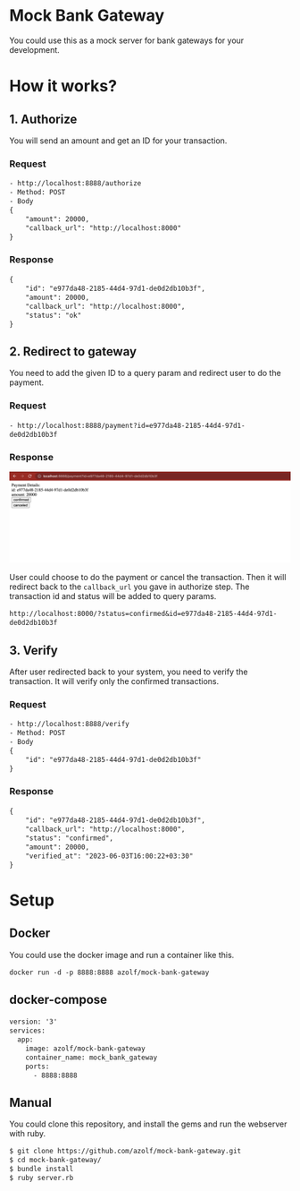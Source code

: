 # Mock Bank Gateway

You could use this as a mock server for bank gateways for your development.

# How it works?

## 1. Authorize

You will send an amount and get an ID for your transaction.

### Request
```
- http://localhost:8888/authorize
- Method: POST
- Body
{
    "amount": 20000,
    "callback_url": "http://localhost:8000"
}
```

### Response
```
{
    "id": "e977da48-2185-44d4-97d1-de0d2db10b3f",
    "amount": 20000,
    "callback_url": "http://localhost:8000",
    "status": "ok"
}
```

## 2. Redirect to gateway
You need to add the given ID to a query param and redirect user to do the payment.

### Request
```
- http://localhost:8888/payment?id=e977da48-2185-44d4-97d1-de0d2db10b3f
```

### Response
![](./images/payment.png)

User could choose to do the payment or cancel the transaction.
Then it will redirect back to the `callback_url` you gave in authorize step.
The transaction id and status will be added to query params.

```
http://localhost:8000/?status=confirmed&id=e977da48-2185-44d4-97d1-de0d2db10b3f
```

## 3. Verify
After user redirected back to your system, you need to verify the transaction.
It will verify only the confirmed transactions.

### Request
```
- http://localhost:8888/verify
- Method: POST
- Body
{
    "id": "e977da48-2185-44d4-97d1-de0d2db10b3f"
}
```

### Response
```
{
    "id": "e977da48-2185-44d4-97d1-de0d2db10b3f",
    "callback_url": "http://localhost:8000",
    "status": "confirmed",
    "amount": 20000,
    "verified_at": "2023-06-03T16:00:22+03:30"
}
```

# Setup

## Docker
You could use the docker image and run a container like this.

```
docker run -d -p 8888:8888 azolf/mock-bank-gateway
```

## docker-compose
```
version: '3'
services:
  app:
    image: azolf/mock-bank-gateway
    container_name: mock_bank_gateway
    ports:
      - 8888:8888
```

## Manual
You could clone this repository, and install the gems and run the webserver with ruby.

```
$ git clone https://github.com/azolf/mock-bank-gateway.git
$ cd mock-bank-gateway/
$ bundle install
$ ruby server.rb
```
